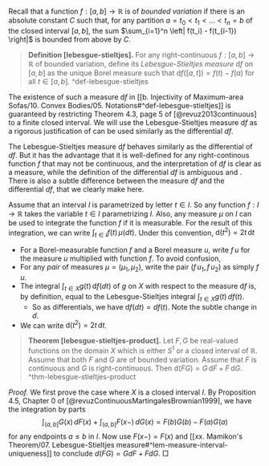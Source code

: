 Recall that a function $f : [a, b] \to \mathbb{R}$ is of _bounded variation_ if there is an absolute constant $C$ such that, for any partition $a = t_0 < t_1 < \dots < t_n = b$ of the closed interval $[a, b]$, the sum $\sum_{i=1}^n \left| f(t_i) - f(t_{i-1}) \right|$ is bounded from above by $C$.

> __Definition [lebesgue-stieltjes].__ For any right-continuous $f : [a, b] \to \mathbb{R}$ of bounded variation, define its _Lebesgue-Stieltjes measure_ $\mathrm{d} f$ on $[a, b]$ as the unique Borel measure such that $\mathrm{d} f([a, t]) = f(t) - f(a)$ for all $t \in [a, b]$. ^def-lebesgue-stieltjes

The existence of such a measure $\mathrm{d} f$ in [[b. Injectivity of Maximum-area Sofas/10. Convex Bodies/05. Notations#^def-lebesgue-stieltjes]] is guaranteed by restricting Theorem 4.3, page 5 of [@revuz2013continuous] to a finite closed interval. We will use the Lebesgue-Stieltjes measure $\mathrm{d} f$ as a rigorous justification of can be used similarly as the differential $df$.

The Lebesgue-Stieltjes measure $\mathrm{d} f$ behaves similarly as the differential of $df$. But it has the advantage that it is well-defined for any right-continous function $f$ that may not be continuous, and the interpretation of $\mathrm{d} f$ is clear as a measure, while the definition of the differential $df$ is ambiguous and . There is also a subtle difference between the measure $\mathrm{d} f$ and the differential $d f$, that we clearly make here.

Assume that an interval $I$ is parametrized by letter $t \in I$. So any function $f : I \to \mathbb{R}$ takes the variable $t \in I$ parametrizing $I$. Also, any measure $\mu$ on $I$ can be used to integrate the function $f$ if it is measurable. For the result of this integration, we can write $\int_{t \in I} f(t) \, \mu(dt)$. Under this convention, $\mathrm{d}(t^2) = 2t \, \mathrm{d} t$

- For a Borel-measurable function $f$ and a Borel measure $u$, write $f \, u$ for the measure $u$ multiplied with function $f$. To avoid confusion, 
- For any _pair_ of measures $\mu = (\mu_1, \mu_2)$, write the pair $(f\, u_1, f \, u_2)$ as simply $f \, u$.
- The integral $\int_{t\in X} g(t) \, \mathrm{d}f(dt)$ of $g$ on $X$ with respect to the measure $\mathrm{d} f$ is, by definition, equal to the Lebesgue-Stieltjes integral $\int_{t \in X} g(t)\,df(t)$.
	- So as differentials, we have $\mathrm{d}f(dt) = df(t)$. Note the subtle change in $d$.
- We can write $\mathrm{d}(t^2) = 2t \, \mathrm{d} t$. 

> __Theorem [lebesgue-stieltjes-product].__ Let $F, G$ be real-valued functions on the domain $X$ which is either $S^1$ or a closed interval of $\mathbb{R}$. Assume that both $F$ and $G$ are of bounded variation. Assume that $F$ is continuous and $G$ is right-continuous. Then $\mathrm{d}(FG) = G \, \mathrm{d}F + F \, \mathrm{d}G$.
> ^thm-lebesgue-stieltjes-product

_Proof._ We first prove the case where $X$ is a closed interval $I$. By Proposition 4.5, Chapter 0 of [@revuzContinuousMartingalesBrownian1999], we have the integration by parts
$$
\int_{(a, b]} G(x)\, dF(x) + \int_{(a, b]} F(x-) \, dG(x) = F(b) G(b) - F(a) G(a)
$$
for any endpoints $a \leq b$ in $I$. Now use $F(x-) = F(x)$ and [[xx. Mamikon's Theorem/07. Lebesgue-Stieltjes measure#^lem-measure-interval-uniqueness]] to conclude $d(FG) = G dF + F dG$. □